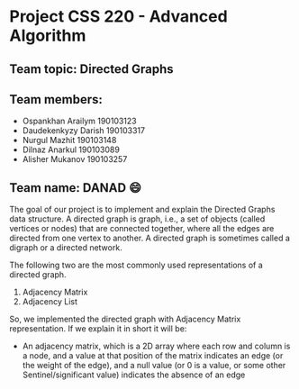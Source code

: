 # Project CSS 220 - Advanced Algorithm
## Team topic: Directed Graphs
## Team members: 
 - Ospankhan Arailym 190103123
 - Daudekenkyzy Darish 190103317
 - Nurgul Mazhit 190103148
 - Dilnaz Anarkul 190103089
 - Alisher Mukanov 190103257

## Team name: DANAD :smile:

The goal of our project is to implement and explain the Directed Graphs data structure. A directed graph is graph, i.e., a set of objects (called vertices or nodes) that are connected together, where all the edges are directed from one vertex to another. A directed graph is sometimes called a digraph or a directed network.

The following two are the most commonly used representations of a directed graph. 
1. Adjacency Matrix 
2. Adjacency List 

So, we implemented the directed graph with Adjacency Matrix representation.
If we explain it in short it will be:

- An adjacency matrix, which is a 2D array where each row and column is a node, and a value at that position of the matrix indicates an edge (or the weight of the edge), and a null value (or 0 is a value, or some other Sentinel/significant value) indicates the absence of an edge
